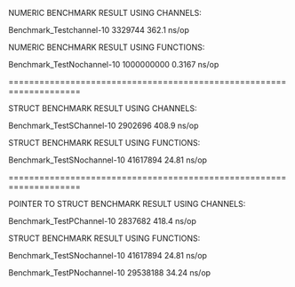 NUMERIC BENCHMARK RESULT USING CHANNELS:

Benchmark_Testchannel-10    	 3329744	       362.1 ns/op

NUMERIC BENCHMARK RESULT USING FUNCTIONS:

Benchmark_TestNochannel-10    	1000000000	         0.3167 ns/op


====================================================================

STRUCT BENCHMARK RESULT USING CHANNELS:

Benchmark_TestSChannel-10    	 2902696	       408.9 ns/op

STRUCT BENCHMARK RESULT USING FUNCTIONS:

Benchmark_TestSNochannel-10    	41617894	        24.81 ns/op


====================================================================

POINTER TO STRUCT BENCHMARK RESULT USING CHANNELS:

Benchmark_TestPChannel-10    	 2837682	       418.4 ns/op

STRUCT BENCHMARK RESULT USING FUNCTIONS:

Benchmark_TestSNochannel-10    	41617894	        24.81 ns/op

Benchmark_TestPNochannel-10    	29538188	        34.24 ns/op




